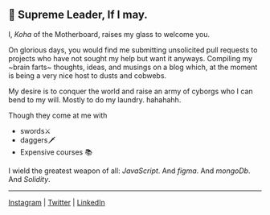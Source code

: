 ## 🐑 Supreme Leader, If I may.

I, *Koha* of the Motherboard, raises my glass to welcome you.

On glorious days, you would find me submitting unsolicited pull requests to projects who have not sought my help but want it anyways. Compiling my ~brain farts~ thoughts, ideas, and musings on a blog which, at the moment is being a very nice host to dusts and cobwebs.

My desire is to conquer the world and raise an army of cyborgs who I can bend to my will. Mostly to do my laundry. hahahahh.

Though they come at me with 
- swords⚔️ 
- daggers🗡️
- Expensive courses 📚

I wield the greatest weapon of all: *JavaScript*. And *figma*. And *mongoDb*. And *Solidity*.

<hr />

[Instagram](https://instagram.com/kohasummons)          |         [Twitter](https://twitter.com/kohasummons)        |          [LinkedIn](https://linkedIn.com/in/kohasummons)
